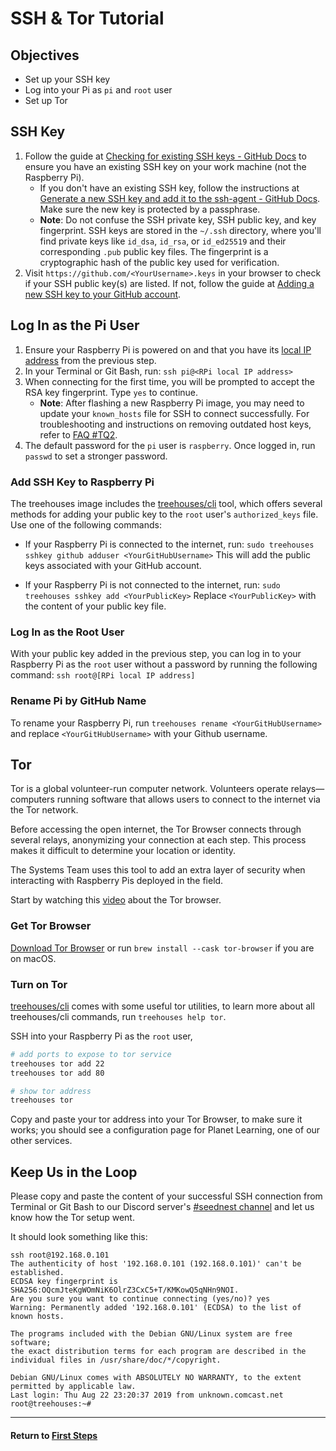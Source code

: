 # SSH & Tor Tutorial

## Objectives

- Set up your SSH key
- Log into your Pi as `pi` and `root` user
- Set up Tor

## SSH Key

1. Follow the guide at [Checking for existing SSH keys - GitHub Docs](https://docs.github.com/en/authentication/connecting-to-github-with-ssh/checking-for-existing-ssh-keys#checking-for-existing-ssh-keys) to ensure you have an existing SSH key on your work machine (not the Raspberry Pi).
   - If you don't have an existing SSH key, follow the instructions at [Generate a new SSH key and add it to the ssh-agent - GitHub Docs](https://help.github.com/en/articles/generating-a-new-ssh-key-and-adding-it-to-the-ssh-agent). Make sure the new key is protected by a passphrase.
   - **Note**: Do not confuse the SSH private key, SSH public key, and key fingerprint. SSH keys are stored in the `~/.ssh` directory, where you'll find private keys like `id_dsa`, `id_rsa`, or `id_ed25519` and their corresponding `.pub` public key files. The fingerprint is a cryptographic hash of the public key used for verification.
2. Visit `https://github.com/<YourUsername>.keys` in your browser to check if your SSH public key(s) are listed. If not, follow the guide at [Adding a new SSH key to your GitHub account](https://docs.github.com/en/authentication/connecting-to-github-with-ssh/adding-a-new-ssh-key-to-your-github-account).

## Log In as the Pi User

1. Ensure your Raspberry Pi is powered on and that you have its [local IP address](find-pi.md) from the previous step.
2. In your Terminal or Git Bash, run:
   `ssh pi@<RPi local IP address>`
3. When connecting for the first time, you will be prompted to accept the RSA key fingerprint. Type `yes` to continue.
   - **Note**: After flashing a new Raspberry Pi image, you may need to update your `known_hosts` file for SSH to connect successfully. For troubleshooting and instructions on removing outdated host keys, refer to [FAQ #TQ2](faq.md#TQ2:_What_should_I_do_if_I_encounter_Host_key_verification_failed?).
4. The default password for the `pi` user is `raspberry`. Once logged in, run `passwd` to set a stronger password.

### Add SSH Key to Raspberry Pi

The treehouses image includes the [treehouses/cli](https://github.com/treehouses/cli) tool, which offers several methods for adding your public key to the `root` user's `authorized_keys` file. Use one of the following commands:

- If your Raspberry Pi is connected to the internet, run:
  `sudo treehouses sshkey github adduser <YourGitHubUsername>`
  This will add the public keys associated with your GitHub account.

- If your Raspberry Pi is not connected to the internet, run:
  `sudo treehouses sshkey add <YourPublicKey>`
  Replace `<YourPublicKey>` with the content of your public key file.

### Log In as the Root User

With your public key added in the previous step, you can log in to your Raspberry Pi as the `root` user without a password by running the following command:
`ssh root@[RPi local IP address]`

### Rename Pi by GitHub Name

To rename your Raspberry Pi, run `treehouses rename <YourGitHubUsername>` and replace `<YourGitHubUsername>` with your Github username.

## Tor

Tor is a global volunteer-run computer network. Volunteers operate relays—computers running software that allows users to connect to the internet via the Tor network.

Before accessing the open internet, the Tor Browser connects through several relays, anonymizing your connection at each step. This process makes it difficult to determine your location or identity.

The Systems Team uses this tool to add an extra layer of security when interacting with Raspberry Pis deployed in the field.

Start by watching this [video](https://www.youtube.com/watch?v=6czcc1gZ7Ak) about the Tor browser.

### Get Tor Browser

[Download Tor Browser](https://www.torproject.org/download/) or run `brew install --cask tor-browser` if you are on macOS.

### Turn on Tor

[treehouses/cli](https://github.com/treehouses/cli) comes with some useful tor utilities, to learn more about all treehouses/cli commands, run `treehouses help tor`.

SSH into your Raspberry Pi as the `root` user,

<!-- TODO: tor notice is still notifying gitter, after cli updated notify to discord then put it back -->

<!-- ```
# notify us that your tor setup is online
treehouses tor notice on
``` -->

```bash
# add ports to expose to tor service
treehouses tor add 22
treehouses tor add 80

# show tor address
treehouses tor
```

Copy and paste your tor address into your Tor Browser, to make sure it works; you should see a configuration page for Planet Learning, one of our other services.

## Keep Us in the Loop

Please copy and paste the content of your successful SSH connection from Terminal or Git Bash to our Discord server's [#seednest channel](https://discord.com/channels/1079980988421132369/1081433296333963274) and let us know how the Tor setup went.

It should look something like this:

```
ssh root@192.168.0.101
The authenticity of host '192.168.0.101 (192.168.0.101)' can't be established.                                                                                                                                                    
ECDSA key fingerprint is SHA256:OQcmJteKgWOmNiK6OlrZ3CxC5+T/KMKowQ5qNHn9NOI.                                                                                                                                                      
Are you sure you want to continue connecting (yes/no)? yes                                                                                                                                                                        
Warning: Permanently added '192.168.0.101' (ECDSA) to the list of known hosts.                                                                                                                                                    

The programs included with the Debian GNU/Linux system are free software;                                                                                                                                                         
the exact distribution terms for each program are described in the                                                                                                                                                                
individual files in /usr/share/doc/*/copyright.                                                                                                                                                                                   

Debian GNU/Linux comes with ABSOLUTELY NO WARRANTY, to the extent
permitted by applicable law.
Last login: Thu Aug 22 23:20:37 2019 from unknown.comcast.net
root@treehouses:~#
```

---

#### Return to [First Steps](firststeps.md#Step_2_-_Remotely_Connect_to_Your_Raspberry_Pi_Using_SSH_and_Tor)
